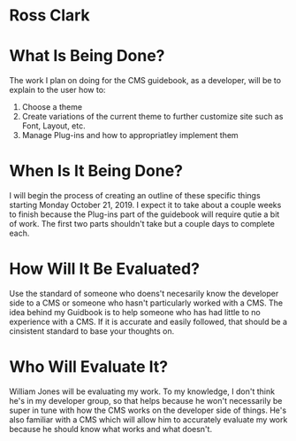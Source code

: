 # Ross Clark

# What Is Being Done?

The work I plan on doing for the CMS guidebook, as a developer, will be to explain to the user how to:
  1) Choose a theme
  2) Create variations of the current theme to further customize site such as Font, Layout, etc.
  3) Manage Plug-ins and how to appropriatley implement them

# When Is It Being Done?

I will begin the process of creating an outline of these specific things starting Monday October 21, 2019. I expect it to take about a couple weeks to finish because the Plug-ins part of the guidebook will require qutie a bit of work. The first two parts shouldn't take but a couple days to complete each.

# How Will It Be Evaluated?

Use the standard of someone who doens't necesarily know the developer side to a CMS or someone who hasn't particularly worked with a CMS. The idea behind my Guidbook is to help someone who has had little to no experience with a CMS. If it is accurate and easily followed, that should be a cinsistent standard to base your thoughts on.

# Who Will Evaluate It?

William Jones will be evaluating my work. To my knowledge, I don't think he's in my developer group, so that helps because he won't necessarily be super in tune with how the CMS works on the developer side of things. He's also familiar with a CMS which will allow him to accurately evaluate my work because he should know what works and what doesn't.
